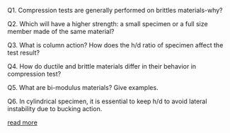 Q1. Compression tests are generally performed on brittles materials-why?

Q2. Which will have a higher strength: a small specimen or a full size member made of the same material?

Q3. What is column action? How does the h/d ratio of specimen affect the test result?

Q4. How do ductile and brittle materials differ in their behavior in compression test?

Q5. What are bi-modulus materials? Give examples.

Q6. In cylindrical specimen, it is essential to keep h/d to avoid lateral instability due to bucking action. 

<a href="docs/Exp-2-compression-test.pdf">read more</a> 
